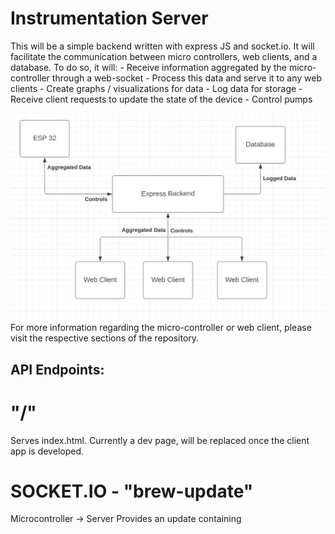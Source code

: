 # Instrumentation Server
This will be a simple backend written with express JS and socket.io. It will facilitate the communication between micro controllers, web clients, and a database. To do so, it will:
	- Receive information aggregated by the micro-controller through a web-socket
	- Process this data and serve it to any web clients
		- Create graphs / visualizations for data
	- Log data for storage
	- Receive client requests to update the state of the device
		- Control pumps

![Server Diagram](server-diagram.png "Server Diagram")
For more information regarding the micro-controller or web client, please visit the respective sections of the repository.


## API Endpoints:
# "/"
Serves index.html. Currently a dev page, will be replaced once the client app is developed.

# SOCKET.IO - "brew-update"
Microcontroller -> Server
Provides an update containing


